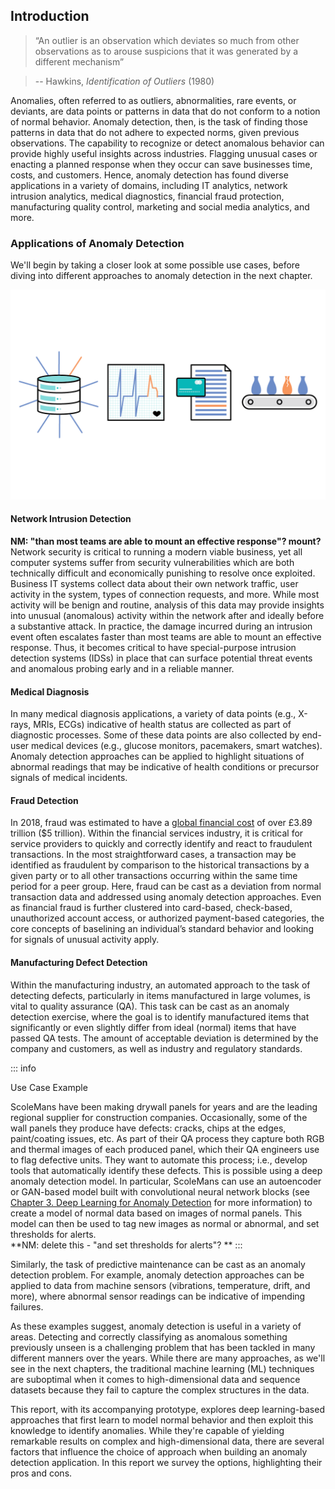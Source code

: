 ## Introduction

> “An outlier is an observation which deviates so much from other observations as to arouse suspicions that it was generated by a different mechanism”  
  
> -- Hawkins, _Identification of Outliers_ (1980)

Anomalies, often referred to as outliers, abnormalities, rare events, or
deviants, are data points or patterns in data that do not conform to a notion of
normal behavior. Anomaly detection, then, is the task of finding those patterns
in data that do not adhere to expected norms, given previous observations.
The capability to recognize or detect anomalous behavior can provide highly
useful insights across industries. Flagging unusual cases or enacting a planned
response when they occur can save businesses time, costs, and
customers. Hence, anomaly detection has found diverse applications in a variety
of domains, including IT analytics, network intrusion analytics, medical
diagnostics, financial fraud protection, manufacturing quality control,
marketing and social media analytics, and more.

### Applications of Anomaly Detection

We'll begin by taking a closer look at some possible use cases, before diving into different approaches to anomaly detection in the next chapter.

![Anomaly detection is relevant to several usecases - Network intrusion detection, Medical diagnosis, Fraud detection and manufacturing defect detection.](figures/ill-18.png)

#### Network Intrusion Detection
**NM: "than most teams are able to mount an effective response"? mount?**
Network security is critical to running a modern viable business, yet all computer
systems suffer from security vulnerabilities which are both technically
difficult and economically punishing to resolve once exploited. Business IT
systems collect data about their own network traffic, user activity in the
system, types of connection requests, and more. While most activity will be benign
and routine, analysis of this data may provide insights into unusual (anomalous)
activity within the network after and ideally before a substantive attack. In
practice, the damage incurred during an intrusion event often escalates faster
than most teams are able to mount an effective response. Thus, it becomes 
critical to have special-purpose intrusion detection systems (IDSs) in place that 
can surface potential threat events and anomalous probing early and in a reliable manner.

#### Medical Diagnosis

In many medical diagnosis applications, a variety of data points (e.g., X-rays,
MRIs, ECGs) indicative of health status are collected as part of diagnostic
processes. Some of these data points are also collected by end-user medical
devices (e.g., glucose monitors, pacemakers, smart watches). Anomaly detection
approaches can be applied to highlight situations of abnormal readings that may
be indicative of health conditions or precursor signals of medical incidents.  

#### Fraud Detection

In 2018, fraud was estimated to have a [global financial cost](http://www.crowe.ie/wp-content/uploads/2019/08/The-Financial-Cost-of-Fraud-2019.pdf) of over £3.89 trillion ($5
trillion). Within the financial services industry, it is critical for service
providers to quickly and correctly identify and react to fraudulent transactions. In the
most straightforward cases, a transaction may be identified as fraudulent
by comparison to the historical transactions by a given party or to all
other transactions occurring within the same time period for a peer group. Here,
fraud can be cast as a deviation from normal transaction data and addressed
using anomaly detection approaches. Even as financial fraud is further clustered
into card-based, check-based, unauthorized account access, or authorized
payment-based categories, the core concepts of baselining an individual’s
standard behavior and looking for signals of unusual activity apply.

#### Manufacturing Defect Detection

Within the manufacturing industry, an automated approach to the task of
detecting defects, particularly in items manufactured in large volumes, is vital to quality
assurance (QA). This task can be cast as an anomaly detection exercise, where the goal is to
identify manufactured items that significantly or even slightly differ from
ideal (normal) items that have passed QA tests. The amount of
acceptable deviation is determined by the company and customers, as well as
industry and regulatory standards. 

::: info

Use Case Example

ScoleMans have been making drywall panels for years and are the leading regional
supplier for construction companies. Occasionally, some of the wall panels they
produce have defects: cracks, chips at the edges, paint/coating issues, etc. As
part of their QA process they capture both RGB and thermal images of each produced
panel, which their QA engineers use to flag defective units. They want to automate
this process; i.e., develop tools that automatically identify these defects.
This is possible using a deep anomaly detection model.
In particular, ScoleMans can use an autoencoder or GAN-based model built with
convolutional neural network blocks (see [Chapter 3. Deep Learning for Anomaly Detection](#deep-learning-for-anomaly-detection) for more
information) to create a model of normal data based on images of normal panels.
This model can then be used to tag new images as normal or abnormal, and set thresholds for alerts.   
**NM: delete this - "and set thresholds for alerts"? **
:::

Similarly, the task of predictive maintenance can be cast as an anomaly detection problem.
For example, anomaly detection approaches can be applied to data from machine
sensors (vibrations, temperature, drift, and more), where abnormal sensor readings
can be indicative of impending failures.

As these examples suggest, anomaly detection is useful in a variety of areas.
Detecting and correctly classifying as anomalous something previously unseen is a
challenging problem that has been tackled in many different manners over the
years. While there are many approaches, as we'll see in the next chapters, 
the traditional machine learning (ML) techniques
are suboptimal when it comes to high-dimensional data and sequence
datasets because they fail to capture the complex structures in the data.

This report, with its accompanying prototype, explores deep learning-based
approaches that first learn to model normal behavior and then exploit this
knowledge to identify anomalies. While they're capable of yielding remarkable results on
complex and high-dimensional data, there are several factors that influence the
choice of approach when building an anomaly detection application. In this
report we survey the options, highlighting their pros and cons.
